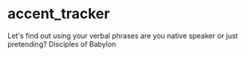 # accent_tracker
Let's find out using your verbal phrases are you native speaker or just pretending?
Disciples of Babylon
